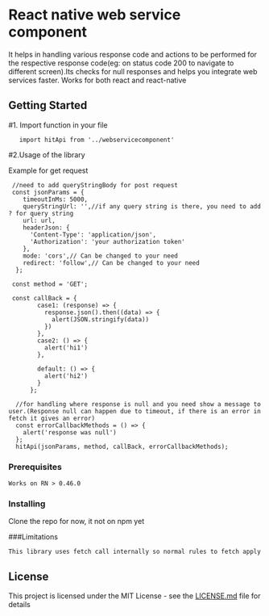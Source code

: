 # React native web service component

It helps in handling various response code and actions to be performed for the respective response code(eg: on status code 200 to navigate to different screen).Its checks for null responses and helps you integrate web services faster.
Works for both react and react-native

## Getting Started

   #1. Import function in your file

       import hitApi from '../webservicecomponent'


#2.Usage of the library

  Example for get request

     //need to add queryStringBody for post request
     const jsonParams = {
        timeoutInMs: 5000,
        queryStringUrl: '',//if any query string is there, you need to add ? for query string
        url: url,
        headerJson: {
          'Content-Type': 'application/json',
          'Authorization': 'your authorization token'
        },
        mode: 'cors',// Can be changed to your need
        redirect: 'follow',// Can be changed to your need
      };

     const method = 'GET';

     const callBack = {
            case1: (response) => {
              response.json().then((data) => {
                alert(JSON.stringify(data))
              })
            },
            case2: () => {
              alert('hi1')
            },

            default: () => {
              alert('hi2')
            }
          };

      //for handling where response is null and you need show a message to user.(Response null can happen due to timeout, if there is an error in fetch it gives an error)
      const errorCallbackMethods = () => {
        alert('response was null')
      };
      hitApi(jsonParams, method, callBack, errorCallbackMethods);




### Prerequisites
    Works on RN > 0.46.0


### Installing
   Clone the repo for now, it not on npm yet


###Limitations

    This library uses fetch call internally so normal rules to fetch apply


## License

This project is licensed under the MIT License - see the [LICENSE.md](LICENSE.md) file for details

